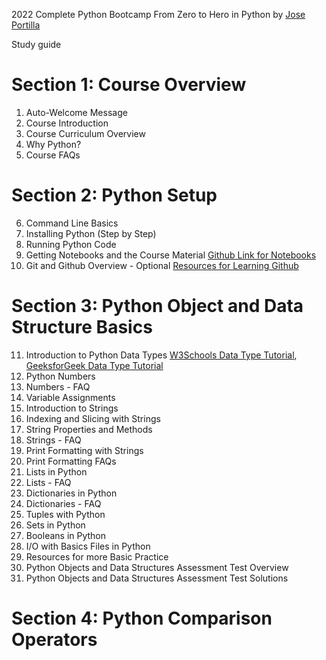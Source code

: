 2022 Complete Python Bootcamp From Zero to Hero in Python by [Jose Portilla](https://www.udemy.com/user/joseportilla/)

Study guide 

# Section 1: Course Overview
1. Auto-Welcome Message
2. Course Introduction
3. Course Curriculum Overview
4. Why Python?
5. Course FAQs

# Section 2: Python Setup
6. Command Line Basics
7. Installing Python (Step by Step)
8. Running Python Code
9. Getting Notebooks and the Course Material [Github Link for Notebooks](https://github.com/Pierian-Data/Complete-Python-3-Bootcamp)
10. Git and Github Overview - Optional [Resources for Learning Github](https://docs.github.com/en/get-started/quickstart/git-and-github-learning-resources)

# Section 3: Python Object and Data Structure Basics
11. Introduction to Python Data Types [W3Schools Data Type Tutorial](https://www.w3schools.com/python/python_datatypes.asp), [GeeksforGeek Data Type Tutorial](https://www.geeksforgeeks.org/python-data-types/)
12. Python Numbers
13. Numbers - FAQ
14. Variable Assignments
15. Introduction to Strings
16. Indexing and Slicing with Strings
17. String Properties and Methods
18. Strings - FAQ
19. Print Formatting with Strings
20. Print Formatting FAQs
21. Lists in Python
22. Lists - FAQ
23. Dictionaries in Python
24. Dictionaries - FAQ
25. Tuples with Python
26. Sets in Python
27. Booleans in Python
28. I/O with Basics Files in Python
29. Resources for more Basic Practice
30. Python Objects and Data Structures Assessment Test Overview
31. Python Objects and Data Structures Assessment Test Solutions

# Section 4: Python Comparison Operators
